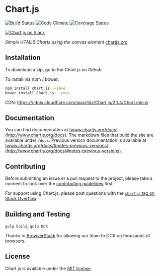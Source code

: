 # Chart.js

[![Build Status](https://travis-ci.org/chartjs/Chart.js.svg?branch=master)](https://travis-ci.org/chartjs/Chart.js) [![Code Climate](https://codeclimate.com/github/nnnick/Chart.js/badges/gpa.svg)](https://codeclimate.com/github/nnnick/Chart.js) [![Coverage Status](https://coveralls.io/repos/github/chartjs/Chart.js/badge.svg?branch=master)](https://coveralls.io/github/chartjs/Chart.js?branch=master)

[![Chart.js on Slack](https://img.shields.io/badge/slack-Chart.js-blue.svg)](https://chartjs-slack-automation.herokuapp.com/)

*Simple HTML5 Charts using the canvas element* [chartjs.org](http://www.chartjs.org)

## Installation

To download a zip, go to the Chart.js on Github

To install via npm / bower:

```bash
npm install chart.js --save
bower install Chart.js --save
```
CDN: https://cdnjs.cloudflare.com/ajax/libs/Chart.js/2.1.4/Chart.min.js

## Documentation

You can find documentation at [www.chartjs.org/docs](http://www.chartjs.org/docs). The markdown files that build the site are available under `/docs`. Previous version documentation is available at [www.chartjs.org/docs/#notes-previous-versions](http://www.chartjs.org/docs/#notes-previous-versions).

## Contributing

Before submitting an issue or a pull request to the project, please take a moment to look over the [contributing guidelines](https://github.com/chartjs/Chart.js/blob/master/CONTRIBUTING.md) first.

For support using Chart.js, please post questions with the [`chartjs` tag on Stack Overflow](http://stackoverflow.com/questions/tagged/chartjs).

## Building and Testing
`gulp build`, `gulp OCR`

Thanks to [BrowserStack](https://browserstack.com) for allowing our team to OCR on thousands of browsers.

## License

Chart.js is available under the [MIT license](http://opensource.org/licenses/MIT).
